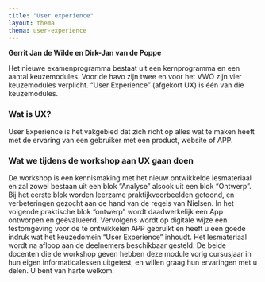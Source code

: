```yaml
---
title: "User experience"
layout: thema
thema: user-experience
---
```


**Gerrit Jan de Wilde en Dirk-Jan van de Poppe**

Het nieuwe examenprogramma bestaat uit een kernprogramma en een aantal keuzemodules.
Voor de havo zijn twee en voor het VWO zijn vier keuzemodules verplicht.
“User Experience” (afgekort UX) is één van die keuzemodules.

### Wat is UX?
User Experience is het vakgebied dat zich richt op alles wat te maken heeft met de ervaring van een gebruiker met een product,
website of APP.

### Wat we tijdens de workshop aan UX gaan doen

De workshop is een kennismaking met het nieuw ontwikkelde lesmateriaal en zal zowel bestaan uit een blok “Analyse” alsook uit een blok “Ontwerp”.
Bij het eerste blok worden leerzame praktijkvoorbeelden getoond, en verbeteringen gezocht aan de hand van de regels van Nielsen.
In het volgende praktische blok “ontwerp” wordt daadwerkelijk een App ontworpen en geëvalueerd.
Vervolgens wordt op digitale wijze een testomgeving voor de te ontwikkelen APP gebruikt en heeft u een goede indruk wat het keuzedomein “User Experience” inhoudt.
Het lesmateriaal wordt na afloop aan de deelnemers beschikbaar gesteld.
De beide docenten die de workshop geven hebben deze module vorig cursusjaar in hun eigen informaticalessen uitgetest,
en willen graag hun ervaringen met u delen. U bent van harte welkom.
